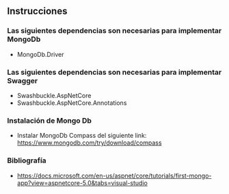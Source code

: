 ## Instrucciones

### Las siguientes dependencias son necesarias para implementar MongoDb

- MongoDb.Driver

### Las siguientes dependencias son necesarias para implementar Swagger

- Swashbuckle.AspNetCore
- Swashbuckle.AspNetCore.Annotations


### Instalación de Mongo Db

- Instalar MongoDb Compass del siguiente link: https://www.mongodb.com/try/download/compass

### Bibliografía

- https://docs.microsoft.com/en-us/aspnet/core/tutorials/first-mongo-app?view=aspnetcore-5.0&tabs=visual-studio

